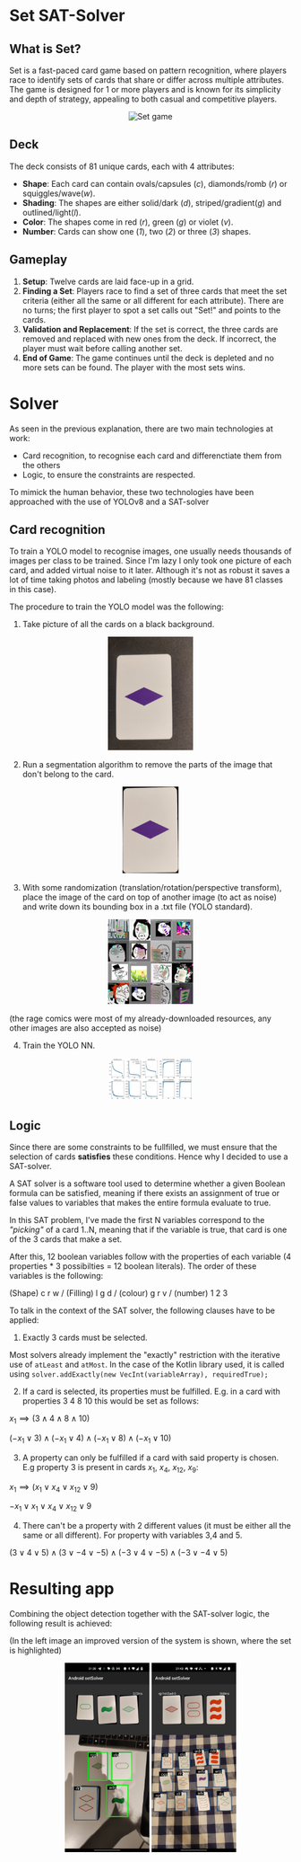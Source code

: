 
# Set SAT-Solver


## What is Set?

Set is a fast-paced card game based on pattern recognition, where players race to identify sets of cards that share or differ across multiple attributes. The game is designed for 1 or more players and is known for its simplicity and depth of strategy, appealing to both casual and competitive players.

<p align="center">
<img src="https://m.media-amazon.com/images/I/71qnZiyk2BL.jpg" alt="Set game" width=50%>
</p>

## Deck

The deck consists of 81 unique cards, each with 4 attributes:
*   **Shape**: Each card can contain ovals/capsules (*c*), diamonds/romb (*r*) or squiggles/wave(*w*).
*   **Shading**: The shapes are either solid/dark (*d*), striped/gradient(*g*) and outlined/light(*l*). 
*   **Color**: The shapes come in red (*r*), green (*g*) or violet (*v*).
*   **Number**: Cards can show one (*1*), two (*2*) or three (*3*) shapes.


## Gameplay 

1.  **Setup**: Twelve cards are laid face-up in a grid.
2. **Finding a Set**: Players race to find a set of three cards that meet the set criteria (either all the same or all different for each attribute). There are no turns; the first player to spot a set calls out "Set!" and points to the cards.
3. **Validation and Replacement**: If the set is correct, the three cards are removed and replaced with new ones from the deck. If incorrect, the player must wait before calling another set.
4. **End of Game**: The game continues until the deck is depleted and no more sets can be found. The player with the most sets wins.

# Solver
As seen in the previous explanation, there are two main technologies at work:
* Card recognition, to recognise each card and differenctiate them from the others
* Logic, to ensure the constraints are respected.

To mimick the human behavior, these two technologies have been approached with the use of YOLOv8 and a SAT-solver

## Card recognition

To train a YOLO model to recognise images, one usually needs thousands of images per class to be trained. Since I'm lazy I only took one picture of each card, and added virtual noise to it later. Although it's not as robust it saves a lot of time  taking photos and labeling (mostly because we have 81 classes in this case).


The procedure to train the YOLO model was the following:
1. Take picture of all the cards on a black background.
<p align="center">
<img src="./docs/readme_images/IMG_20240902_135444.jpg" alt="Original image" width=30%>
</p>

2. Run a segmentation algorithm to remove the parts of the image that don't belong to the card.
<p align="center">
<img src="./docs/readme_images/rdv1.png" alt="Segmented image" width=20%>
</p>

3. With some randomization (translation/rotation/perspective transform), place the image of the card on top of another image (to act as noise) and write down its bounding box in a .txt file (YOLO standard).
<p align="center">
<img src="./docs/readme_images/train_batch36451.jpg" alt="Set game" width=30%>

(the rage comics were most of my already-downloaded resources, any other images are also accepted as noise) 
</p>

4. Train the YOLO NN.

<p align="center">
<img src="./docs/readme_images/results.png" alt="Original image" width=30%>
</p>


## Logic

Since there are some constraints to be fullfilled, we must ensure that the selection of cards **satisfies** these conditions. Hence why I decided to use a SAT-solver.

A SAT solver is a software tool used to determine whether a given Boolean formula can be satisfied, meaning if there exists an assignment of true or false values to variables that makes the entire formula evaluate to true.

In this SAT problem, I've made the first N variables correspond to the *"picking"* of a card 1..N, meaning that if the variable is true, that card is one of the 3 cards that make a set.

After this, 12 boolean variables follow with the properties of each variable (4 properties * 3 possibilties = 12 boolean literals). The order of these variables is the following:

(Shape) c r w / (Filling) l g d / (colour) g r v / (number) 1 2 3


To talk in the context of the SAT solver, the following clauses have to be applied:

1. Exactly 3 cards must be selected.

Most solvers already implement the "exactly" restriction with the iterative use of ```atLeast``` and ```atMost```. In the case of the Kotlin library used, it is called using ```solver.addExactly(new VecInt(variableArray), requiredTrue);```

2. If a card is selected, its properties must be fulfilled. E.g. in a card with properties 3 4 8 10 this would be set as follows:

$x_1 \implies (3 \land 4 \land 8 \land 10)$

$(-x_1 \lor 3)\land(-x_1 \lor 4)\land(-x_1 \lor 8)\land(-x_1 \lor 10)$

3. A property can only be fulfilled if a card with said property is chosen. E.g property 3 is present in cards $x_1$, $x_4$, $x_{12}$, $x_9$:

$x_1 \implies (x_1 \lor x_4 \lor x_{12} \lor 9)$

$-x_1 \lor x_1 \lor x_4 \lor x_{12} \lor 9$

4. There can't be a property with 2 different values (it must be either all the same or all different). For property with variables 3,4 and 5.

$(3 \lor 4 \lor 5)\land(3 \lor -4 \lor -5)\land(-3 \lor 4 \lor -5)\land(-3 \lor -4 \lor 5)$

# Resulting app

Combining the object detection together with the SAT-solver logic, the following result is achieved:

(In the left image an improved version of the system is shown, where the set is highlighted)

<p align="center">
<img src="./docs/readme_images/simEnv.jpg" alt="Image of Solver" width = 30%>
<img src="./docs/readme_images/realEnv.jpg" alt="Image of Solver" width = 30%>
</p>
